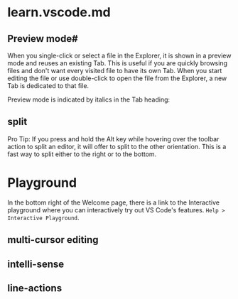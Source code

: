 
# learn.vscode.md

## Preview mode#

When you single-click or select a file in the Explorer, it is shown in a preview mode and reuses an existing Tab. This is useful if you are quickly browsing files and don't want every visited file to have its own Tab. When you start editing the file or use double-click to open the file from the Explorer, a new Tab is dedicated to that file.

Preview mode is indicated by italics in the Tab heading:



## split

Pro Tip: If you press and hold the Alt key while hovering over the toolbar action to split an editor, it will offer to split to the other orientation. This is a fast way to split either to the right or to the bottom.

# Playground

In the bottom right of the Welcome page, there is a link to the Interactive playground where you can interactively try out VS Code's features. ` Help > Interactive Playground `.

## multi-cursor editing

## intelli-sense

## line-actions
